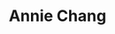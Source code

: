 ---
user: annie
title: Annie Chang
position: Head of Internationalization UX
company: Google
featured: true
talk: workshop
---